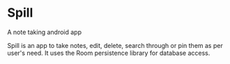 # Spill
A note taking android app

Spill is an app to take notes, edit, delete, search through or pin them as per user's need. It uses the Room persistence library for database access.
